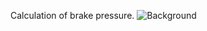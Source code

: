 Calculation of brake pressure.
![Background](https://github.com/bartman7979/Brakes_train.io/blob/main/444.png)
